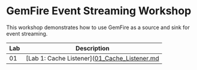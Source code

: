 # GemFire Event Streaming Workshop


This workshop demonstrates how to use GemFire as a source and sink for event 
streaming.

| Lab | Description              |
|-----|--------------------------|
| 01  | [Lab 1: Cache Listener]([01_Cache_Listener.md](01_Cache_Listener.md) |
